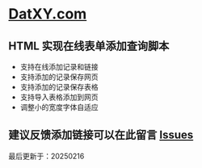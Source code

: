 # [DatXY.com](https://datxy.com/)

## HTML 实现在线表单添加查询脚本

- 支持在线添加记录和链接
- 支持添加的记录保存网页
- 支持添加的记录保存表格
- 支持导入表格添加到网页
- 调整小的宽度字体自适应

## 建议反馈添加链接可以在此留言 [Issues](https://github.com/feeday/DatXY/issues)
最后更新于：20250216
